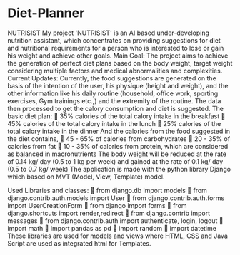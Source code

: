 # Diet-Planner
NUTRISIST
My project 'NUTRISIST' is an AI based under-developing nutrition assistant, which concentrates on providing suggestions for diet and nutritional requirements for a person who is interested to lose or gain his weight and achieve other goals.
Main Goal:
The project aims to achieve the generation of perfect diet plans based on the body weight, target weight considering multiple factors and medical abnormalities and complexities.
Current Updates:
Currently, the food suggestions are generated on the basis of the intention of the user, his physique (height and weight), and the other information like his daily routine (household, office work, sporting exercises, Gym trainings etc.,) and the extremity of the routine. 
The data then processed to get the calory consumption and diet is suggested.
The basic diet plan: 
	35% calories of the total calory intake in the breakfast
	45% calories of the total calory intake in the lunch
	25% calories of the total calory intake in the dinner
And the calories from the food suggested in the diet contains, 
	45 - 65% of calories from carbohydrates
	20 - 35% of calories from fat
	10 - 35% of calories from protein, which are considered as balanced in macronutrients
The body weight will be reduced at the rate of 0.14 kg/ day (0.5 to 1 kg per week) and gained at the rate of 0.1 kg/ day (0.5 to 0.7 kg/ week)
The application is made with the python library Django which based on MVT (Model, View, Template) model.



Used Libraries and classes:
	from django.db import models
	from django.contrib.auth.models import User
	from django.contrib.auth.forms import UserCreationForm
	from django import forms
	from django.shortcuts import render,redirect
	from django.contrib import messages
	from django.contrib.auth import authenticate, login, logout
	import math
	import pandas as pd
	import random
	import datetime
These libraries are used for models and views where HTML, CSS and Java Script are used as integrated html for Templates.

